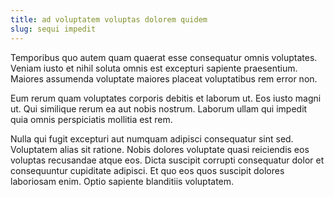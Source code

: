 ```yaml
---
title: ad voluptatem voluptas dolorem quidem
slug: sequi impedit
---
```


Temporibus quo autem quam quaerat esse consequatur omnis voluptates. Veniam iusto et nihil soluta omnis est excepturi sapiente praesentium. Maiores assumenda voluptate maiores placeat voluptatibus rem error non.

Eum rerum quam voluptates corporis debitis et laborum ut. Eos iusto magni ut. Qui similique rerum ea aut nobis nostrum. Laborum ullam qui impedit quia omnis perspiciatis mollitia est rem.

Nulla qui fugit excepturi aut numquam adipisci consequatur sint sed. Voluptatem alias sit ratione. Nobis dolores voluptate quasi reiciendis eos voluptas recusandae atque eos. Dicta suscipit corrupti consequatur dolor et consequuntur cupiditate adipisci. Et quo eos quos suscipit dolores laboriosam enim. Optio sapiente blanditiis voluptatem.
